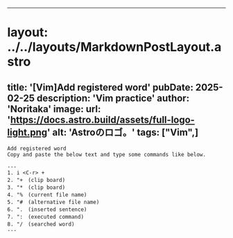 
---
# layout: ../../layouts/MarkdownPostLayout.astro
title: '[Vim]Add registered word'
pubDate: 2025-02-25
description: 'Vim practice'
author: 'Noritaka'
image:
    url: 'https://docs.astro.build/assets/full-logo-light.png'
    alt: 'Astroのロゴ。'
tags: ["Vim",]
---

```
Add registered word
Copy and paste the below text and type some commands like below.

---
1. i <C-r> +
2. "+　(clip board)
3. "*　(clip board)
4. "%　(current file name)
5. "#　(alternative file name)
6. ".　(inserted sentence)
7. ":　(executed command)
8. "/　(searched word)
---
